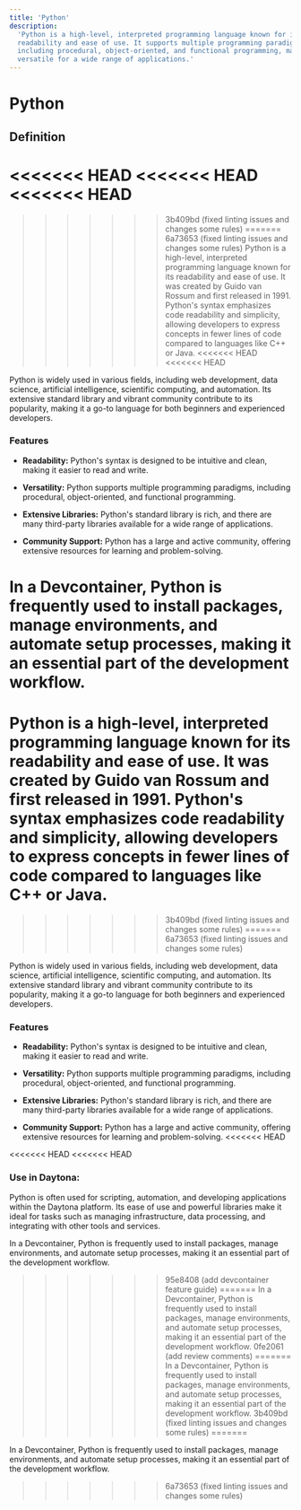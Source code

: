 ```yaml
---
title: 'Python'
description:
  'Python is a high-level, interpreted programming language known for its
  readability and ease of use. It supports multiple programming paradigms,
  including procedural, object-oriented, and functional programming, making it
  versatile for a wide range of applications.'
---
```


# Python

## Definition

<<<<<<< HEAD
<<<<<<< HEAD
<<<<<<< HEAD
=======
>>>>>>> 3b409bd (fixed linting issues and changes some rules)
=======
>>>>>>> 6a73653 (fixed linting issues and changes some rules)
Python is a high-level, interpreted programming language known for its
readability and ease of use. It was created by Guido van Rossum and first
released in 1991. Python's syntax emphasizes code readability and simplicity,
allowing developers to express concepts in fewer lines of code compared to
languages like C++ or Java.
<<<<<<< HEAD
<<<<<<< HEAD

Python is widely used in various fields, including web development, data
science, artificial intelligence, scientific computing, and automation. Its
extensive standard library and vibrant community contribute to its popularity,
making it a go-to language for both beginners and experienced developers.

### Features

- **Readability:** Python's syntax is designed to be intuitive and clean, making
  it easier to read and write.

- **Versatility:** Python supports multiple programming paradigms, including
  procedural, object-oriented, and functional programming.

- **Extensive Libraries:** Python's standard library is rich, and there are many
  third-party libraries available for a wide range of applications.

- **Community Support:** Python has a large and active community, offering
  extensive resources for learning and problem-solving.

In a Devcontainer, Python is frequently used to install packages, manage
environments, and automate setup processes, making it an essential part of the
development workflow.
=======
Python is a high-level, interpreted programming language known for its readability and ease of use. It was created by Guido van Rossum and first released in 1991. Python's syntax emphasizes code readability and simplicity, allowing developers to express concepts in fewer lines of code compared to languages like C++ or Java.
=======
>>>>>>> 3b409bd (fixed linting issues and changes some rules)
=======
>>>>>>> 6a73653 (fixed linting issues and changes some rules)

Python is widely used in various fields, including web development, data
science, artificial intelligence, scientific computing, and automation. Its
extensive standard library and vibrant community contribute to its popularity,
making it a go-to language for both beginners and experienced developers.

### Features

- **Readability:** Python's syntax is designed to be intuitive and clean, making
  it easier to read and write.

- **Versatility:** Python supports multiple programming paradigms, including
  procedural, object-oriented, and functional programming.

- **Extensive Libraries:** Python's standard library is rich, and there are many
  third-party libraries available for a wide range of applications.

- **Community Support:** Python has a large and active community, offering
  extensive resources for learning and problem-solving.
<<<<<<< HEAD

<<<<<<< HEAD
<<<<<<< HEAD
### Use in Daytona:

Python is often used for scripting, automation, and developing applications within the Daytona platform. Its ease of use and powerful libraries make it ideal for tasks such as managing infrastructure, data processing, and integrating with other tools and services.

In a Devcontainer, Python is frequently used to install packages, manage environments, and automate setup processes, making it an essential part of the development workflow.
>>>>>>> 95e8408 (add devcontainer feature guide)
=======
In a Devcontainer, Python is frequently used to install packages, manage environments, and automate setup processes, making it an essential part of the development workflow.
>>>>>>> 0fe2061 (add review comments)
=======
In a Devcontainer, Python is frequently used to install packages, manage
environments, and automate setup processes, making it an essential part of the
development workflow.
>>>>>>> 3b409bd (fixed linting issues and changes some rules)
=======

In a Devcontainer, Python is frequently used to install packages, manage
environments, and automate setup processes, making it an essential part of the
development workflow.
>>>>>>> 6a73653 (fixed linting issues and changes some rules)
